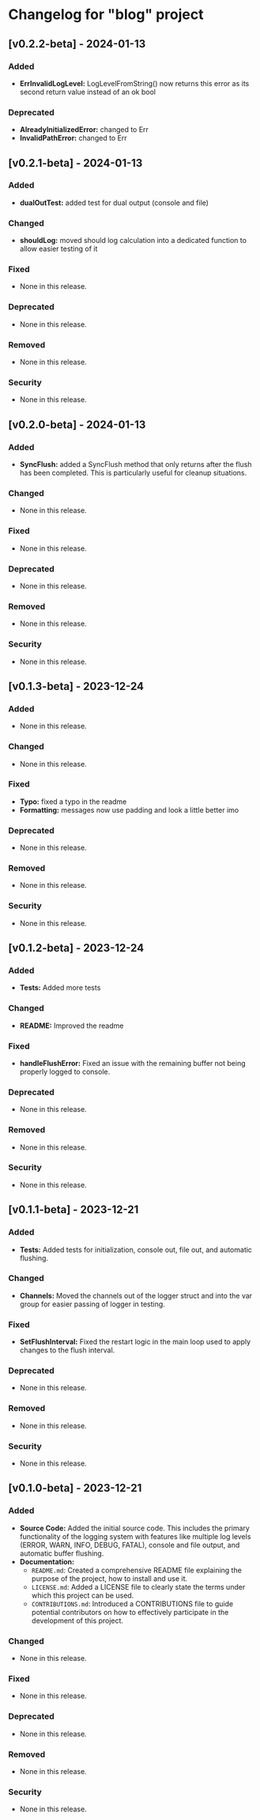 # Changelog for "blog" project

## [v0.2.2-beta] - 2024-01-13

### Added
- **ErrInvalidLogLevel:** LogLevelFromString() now returns this error as its second return value instead of an ok bool

### Deprecated
- **AlreadyInitializedError:** changed to Err
- **InvalidPathError:** changed to Err

## [v0.2.1-beta] - 2024-01-13

### Added
- **dualOutTest:** added test for dual output (console and file)

### Changed
- **shouldLog:** moved should log calculation into a dedicated function to allow easier testing of it

### Fixed
- None in this release.

### Deprecated
- None in this release.

### Removed
- None in this release.

### Security
- None in this release.

## [v0.2.0-beta] - 2024-01-13

### Added
- **SyncFlush:** added a SyncFlush method that only returns after the flush has been completed. This is particularly useful for cleanup situations.

### Changed
- None in this release.

### Fixed
- None in this release.

### Deprecated
- None in this release.

### Removed
- None in this release.

### Security
- None in this release.

## [v0.1.3-beta] - 2023-12-24

### Added
- None in this release.

### Changed
- None in this release.

### Fixed
- **Typo:** fixed a typo in the readme
- **Formatting:** messages now use padding and look a little better imo

### Deprecated
- None in this release.

### Removed
- None in this release.

### Security
- None in this release.

## [v0.1.2-beta] - 2023-12-24

### Added
- **Tests:** Added more tests

### Changed
- **README:** Improved the readme

### Fixed
- **handleFlushError:** Fixed an issue with the remaining buffer not being properly logged to console.

### Deprecated
- None in this release.

### Removed
- None in this release.

### Security
- None in this release.

## [v0.1.1-beta] - 2023-12-21

### Added
- **Tests:** Added tests for initialization, console out, file out, and automatic flushing.

### Changed
- **Channels:** Moved the channels out of the logger struct and into the var group for easier passing of logger in testing.

### Fixed
- **SetFlushInterval:** Fixed the restart logic in the main loop used to apply changes to the flush interval.

### Deprecated
- None in this release.

### Removed
- None in this release.

### Security
- None in this release.

## [v0.1.0-beta] - 2023-12-21

### Added
- **Source Code:** Added the initial source code. This includes the primary functionality of the logging system with features like multiple log levels (ERROR, WARN, INFO, DEBUG, FATAL), console and file output, and automatic buffer flushing.
- **Documentation:**
  - `README.md`: Created a comprehensive README file explaining the purpose of the project, how to install and use it.
  - `LICENSE.md`: Added a LICENSE file to clearly state the terms under which this project can be used.
  - `CONTRIBUTIONS.md`: Introduced a CONTRIBUTIONS file to guide potential contributors on how to effectively participate in the development of this project.

### Changed
- None in this release.

### Fixed
- None in this release.

### Deprecated
- None in this release.

### Removed
- None in this release.

### Security
- None in this release.